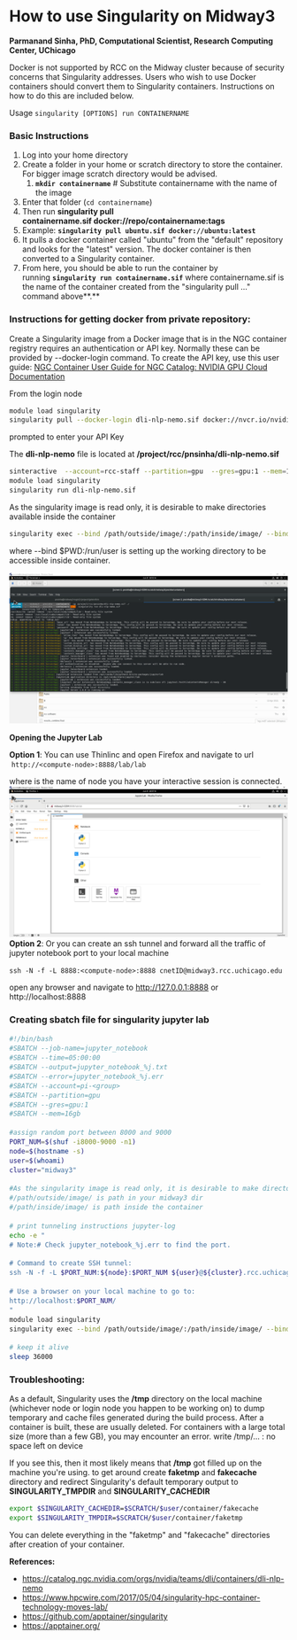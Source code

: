 # How to use Singularity on Midway3
**Parmanand Sinha, PhD, Computational Scientist, 
Research Computing Center, UChicago**

Docker is not supported by RCC on the Midway cluster because of security concerns that Singularity addresses. Users who wish to use Docker containers should convert them to Singularity containers. Instructions on how to do this are included below.

Usage `singularity [OPTIONS] run CONTAINERNAME`

### **Basic Instructions**

1. Log into your home directory
2. Create a folder in your home or scratch directory to store the container. For bigger image scratch directory would be advised.
    1. **`mkdir containername`** # Substitute containername with the name of the image
3. Enter that folder (`cd containername`)
4. Then run **singularity pull containername.sif docker://repo/containername:tags**
5. Example: **`singularity pull ubuntu.sif docker://ubuntu:latest`**
6. It pulls a docker container called "ubuntu" from the "default" repository and looks for the "latest" version. The docker container is then converted to a Singularity container.
7. From here, you should be able to run the container by running **`singularity run containername.sif`** where containername.sif is the name of the container created from the "singularity pull ..." command above**.**

### **Instructions for getting docker from private repository:**

Create a Singularity image from a Docker image that is in the NGC container registry requires an authentication or API key. Normally these can be provided by --docker-login command. To create the API key, use this user guide: [NGC Container User Guide for NGC Catalog: NVIDIA GPU Cloud Documentation](https://docs.nvidia.com/ngc/ngc-catalog-user-guide/index.html)

From the login node

```bash
module load singularity
singularity pull --docker-login dli-nlp-nemo.sif docker://nvcr.io/nvidia/dli/dli-nlp-nemo:v3-nemo1.0.1
```

prompted to enter your API Key

The **dli-nlp-nemo** file is located at **/project/rcc/pnsinha/dli-nlp-nemo.sif**

```bash
sinteractive  --account=rcc-staff --partition=gpu  --gres=gpu:1 --mem=16gb
module load singularity
singularity run dli-nlp-nemo.sif
```
As the singularity image is read only, it is desirable to make directories available inside the container

```bash
singularity exec --bind /path/outside/image/:/path/inside/image/ --bind $PWD:/run/user dli-nlp-nemo.sif
```
where 
--bind $PWD:/run/user is setting up the working directory to be accessible inside container.

![](images/run.png)

**Opening the Jupyter Lab**

**Option 1**: You can use Thinlinc and open Firefox and navigate to url  `http://<compute-node>:8888/lab/lab`

where <compute-node> is the name of node you have your interactive session is connected. 
![](images/jlab.png)
**Option 2**: Or you can create an ssh tunnel and forward all the traffic of jupyter notebook port to your local machine

`ssh -N -f -L 8888:<compute-node>:8888 cnetID@midway3.rcc.uchicago.edu`

open any browser and navigate to http://127.0.0.1:8888 or http://localhost:8888


### Creating sbatch file for singularity jupyter lab

```bash
#!/bin/bash
#SBATCH --job-name=jupyter_notebook
#SBATCH --time=05:00:00
#SBATCH --output=jupyter_notebook_%j.txt
#SBATCH --error=jupyter_notebook_%j.err
#SBATCH --account=pi-<group>
#SBATCH --partition=gpu  
#SBATCH --gres=gpu:1
#SBATCH --mem=16gb

#assign random port between 8000 and 9000
PORT_NUM=$(shuf -i8000-9000 -n1)
node=$(hostname -s)
user=$(whoami)
cluster="midway3"

#As the singularity image is read only, it is desirable to make directories available inside the container
#/path/outside/image/ is path in your midway3 dir
#/path/inside/image/ is path inside the container

# print tunneling instructions jupyter-log
echo -e "
# Note:# Check jupyter_notebook_%j.err to find the port.

# Command to create SSH tunnel:
ssh -N -f -L $PORT_NUM:${node}:$PORT_NUM ${user}@${cluster}.rcc.uchicago.edu

# Use a browser on your local machine to go to:
http://localhost:$PORT_NUM/
"
module load singularity
singularity exec --bind /path/outside/image/:/path/inside/image/ --bind $PWD:/run/user dli-nlp-nemo.sif jupyter lab --no-browser --ip=${node} --port=$PORT_NUM

# keep it alive
sleep 36000
```

### Troubleshooting:

As a default, Singularity uses the **/tmp** directory on the local machine (whichever node or login node you happen to be working on) to dump temporary and cache files generated during the build process. After a container is built, these are usually deleted. For containers with a large total size (more than a few GB), you may encounter an error. write /tmp/... : no space left on device

If you see this, then it most likely means that **/tmp** got filled up on the machine you're using. to get around create **faketmp** and **fakecache** directory and redirect Singularity's default temporary output to **SINGULARITY_TMPDIR** and **SINGULARITY_CACHEDIR**

```bash
export $SINGULARITY_CACHEDIR=$SCRATCH/$user/container/fakecache
export $SINGULARITY_TMPDIR=$SCRATCH/$user/container/faketmp
```

You can delete everything in the "faketmp" and "fakecache" directories after creation of your container.


**References:** 
* https://catalog.ngc.nvidia.com/orgs/nvidia/teams/dli/containers/dli-nlp-nemo
* https://www.hpcwire.com/2017/05/04/singularity-hpc-container-technology-moves-lab/
* https://github.com/apptainer/singularity
* https://apptainer.org/


